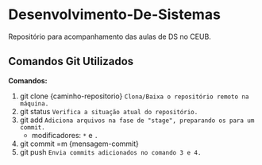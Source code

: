 # Desenvolvimento-De-Sistemas

Repositório para acompanhamento das aulas de DS no CEUB.

## Comandos Git Utilizados

**Comandos:**

1. git clone {caminho-repositorio} `Clona/Baixa o repositório remoto na máquina.`
1. git status `Verifica a situação atual do repositório.`
1. git add `Adiciona arquivos na fase de "stage", preparando os para um commit.`
    - modificadores: ``*`` e ``.``
1. git commit =m {mensagem-commit}
1. git push `Envia commits adicionados no comando 3 e 4.`
